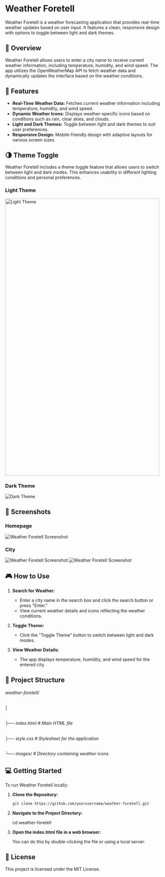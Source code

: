 # Weather Foretell

Weather Foretell is a weather forecasting application that provides real-time weather updates based on user input. It features a clean, responsive design with options to toggle between light and dark themes.

## 📜 Overview

Weather Foretell allows users to enter a city name to receive current weather information, including temperature, humidity, and wind speed. The app utilizes the OpenWeatherMap API to fetch weather data and dynamically updates the interface based on the weather conditions.

## 🚀 Features

- **Real-Time Weather Data:** Fetches current weather information including temperature, humidity, and wind speed.
- **Dynamic Weather Icons:** Displays weather-specific icons based on conditions such as rain, clear skies, and clouds.
- **Light and Dark Themes:** Toggle between light and dark themes to suit user preferences.
- **Responsive Design:** Mobile-friendly design with adaptive layouts for various screen sizes.


## 🌗 Theme Toggle

Weather Foretell includes a theme toggle feature that allows users to switch between light and dark modes. This enhances usability in different lighting conditions and personal preferences.

### Light Theme

<!--![Light Theme](images/weatherforetellwhite.png) -->
<img src="images/weatherforetellwhite.png" alt="Light Theme" width="500" height="900"/>

### Dark Theme

![Dark Theme](images/weatherforetelldark.png)

## 📸 Screenshots

### Homepage

![Weather Foretell Screenshot](images/Newyork.png)

### City

![Weather Foretell Screenshot](images/Hyderabad.png)
![Weather Foretell Screenshot](images/Ooty.png)


## 🎮 How to Use

1. **Search for Weather:**
   - Enter a city name in the search box and click the search button or press "Enter."
   - View current weather details and icons reflecting the weather conditions.

2. **Toggle Theme:**
   - Click the "Toggle Theme" button to switch between light and dark modes.

3. **View Weather Details:**
   - The app displays temperature, humidity, and wind speed for the entered city.

## 📁 Project Structure

###### weather-foretell/ 
###### │ 
###### ├── index.html     # Main HTML file 
###### ├── style.css      # Stylesheet for the application 
###### └── images/        # Directory containing weather icons




## 💻 Getting Started

To run Weather Foretell locally:

1. **Clone the Repository:**

   ```bash
   git clone https://github.com/yourusername/weather-foretell.git
2. **Navigate to the Project Directory:**

   cd weather-foretell

3. **Open the index.html file in a web browser:**

   You can do this by double-clicking the file or using a local server.

## 📝 License

This project is licensed under the MIT License. 
